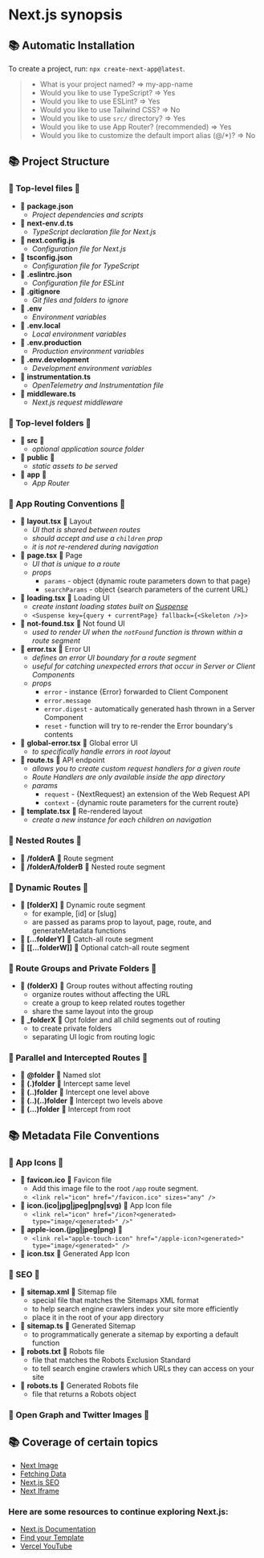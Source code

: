 # Next.js synopsis

## 📚 Automatic Installation
To create a project, run: ``npx create-next-app@latest``.
>   + What is your project named? => my-app-name
>   +  Would you like to use TypeScript? => Yes
>   +  Would you like to use ESLint? => Yes
>   +  Would you like to use Tailwind CSS? => No
>   +  Would you like to use `src/` directory? => Yes
>   +  Would you like to use App Router? (recommended) => Yes
>   +  Would you like to customize the default import alias (@/*)? => No

## 📚 Project Structure

### 💢 Top-level files 💢
+ 📄 **package.json**
    - _Project dependencies and scripts_
+ 📄 **next-env.d.ts**
    - _TypeScript declaration file for Next.js_
+ 📄 **next.config.js**
    - _Configuration file for Next.js_
+ 📄 **tsconfig.json**
    - _Configuration file for TypeScript_
+ 📄 **.eslintrc.json**
    - _Configuration file for ESLint_
+ 📄 **.gitignore**
    - _Git files and folders to ignore_
+ 📄 **.env**
    - _Environment variables_
+ 📄 **.env.local**
    - _Local environment variables_
+ 📄 **.env.production**
    - _Production environment variables_
+ 📄 **.env.development**
    - _Development environment variables_
+ 📄 **instrumentation.ts**
    - _OpenTelemetry and Instrumentation file_
+ 📄 **middleware.ts**
    - _Next.js request middleware_

### 💢 Top-level folders 💢
+ 📁 **src** 📁
    - _optional application source folder_
+ 📁 **public** 📁
    - _static assets to be served_
+ 📁 **app** 📁
    - _App Router_

### 💢 App Routing Conventions 💢
+ 📄 **layout.tsx** 📄 Layout
    - _UI that is shared between routes_
    - _should accept and use a `children` prop_
    - _it is not re-rendered during navigation_
+ 📄 **page.tsx** 📄 Page
    - _UI that is unique to a route_
    - _props_
      * `params` - object {dynamic route parameters down to that page}
      * `searchParams` - object {search parameters of the current URL}
+ 📄 **loading.tsx** 📄 Loading UI
    - _create instant loading states built on [Suspense](https://nextjs.org/docs/app/building-your-application/routing/loading-ui-and-streaming)_
    - `<Suspense key={query + currentPage} fallback={<Skeleton />}>`
+ 📄 **not-found.tsx** 📄 Not found UI
    - _used to render UI when the `notFound` function is thrown within a route segment_
+ 📄 **error.tsx** 📄 Error UI
    - _defines an error UI boundary for a route segment_
    - _useful for catching unexpected errors that occur in Server or Client Components_
    - _props_
      * `error` - instance {Error} forwarded to Client Component
      * `error.message`
      * `error.digest` - automatically generated hash thrown in a Server Component
      * `reset` - function will try to re-render the Error boundary's contents
+ 📄 **global-error.tsx** 📄 Global error UI
    - _to specifically handle errors in root layout_ 
+ 📄 **route.ts** 📄 API endpoint
    - _allows you to create custom request handlers for a given route_
    - _Route Handlers are only available inside the app directory_
    - _params_
      * `request` - {NextRequest} an extension of the Web Request API
      * `context` - {dynamic route parameters for the current route}    
+ 📄 **template.tsx** 📄 Re-rendered layout
    - _create a new instance for each children on navigation_

### 💢 Nested Routes 💢
+ 📁 **/folderA** 📁 Route segment
+ 📁 **/folderA/folderB** 📁 Nested route segment

### 💢 Dynamic Routes 💢
+ 📁 **[folderX]** 📁 Dynamic route segment
    - for example, [id] or [slug]
    - are passed as params prop to layout, page, route, and generateMetadata functions
+ 📁 **[...folderY]** 📁 Catch-all route segment
+ 📁 **[[...folderW]]** 📁 Optional catch-all route segment

### 💢 Route Groups and Private Folders 💢
+ 📁 **(folderX)** 📁 Group routes without affecting routing
    - organize routes without affecting the URL
    - create a group to keep related routes together
    - share the same layout into the group
+ 📁 **_folderX** 📁 Opt folder and all child segments out of routing
    - to create private folders
    - separating UI logic from routing logic

### 💢 Parallel and Intercepted Routes 💢
+ 📁 **@folder** 📁 Named slot
+ 📁 **(.)folder** 📁 Intercept same level
+ 📁 **(..)folder** 📁 Intercept one level above
+ 📁 **(..)(..)folder** 📁 Intercept two levels above
+ 📁 **(...)folder** 📁 Intercept from root

## 📚 Metadata File Conventions

### 💢 App Icons 💢
+ 📄 **favicon.ico** 📄 Favicon file
    - Add this image file to the root `/app` route segment.
    - ``<link rel="icon" href="/favicon.ico" sizes="any" />``
+ 📄 **icon.(ico|jpg|jpeg|png|svg)** 📄 App Icon file
    - ``<link rel="icon" href="/icon?<generated> type="image/<generated>" />"``
+ 📄 **apple-icon.(jpg|jpeg|png)** 📄
    - ``<link rel="apple-touch-icon" href="/apple-icon?<generated>" type="image/<generated>" />``
+ 📄 **icon.tsx** 📄 Generated App Icon


### 💢 SEO 💢
+ 📄 **sitemap.xml** 📄 Sitemap file
    - special file that matches the Sitemaps XML format
    - to help search engine crawlers index your site more efficiently
    - place it in the root of your app directory
+ 📄 **sitemap.ts** 📄 Generated Sitemap
    - to programmatically generate a sitemap by exporting a default function
+ 📄 **robots.txt** 📄 Robots file
    - file that matches the Robots Exclusion Standard
    - to tell search engine crawlers which URLs they can access on your site
+ 📄 **robots.ts** 📄 Generated Robots file
    - file that returns a Robots object

### 💢 Open Graph and Twitter Images 💢


## 📚 Coverage of certain topics

+ [Next Image](https://github.com/SKindij/Next.js-synopsis/blob/main/Next-Image.md)
+ [Fetching Data](https://github.com/SKindij/Next.js-synopsis/blob/main/DB-Fetching-Data.md)
+ [Next.js SEO](https://github.com/SKindij/Next.js-synopsis/blob/main/Next.js-SEO.md)
+ [Next Iframe](https://github.com/SKindij/Next.js-synopsis/blob/main/Next-Iframe.md)


### Here are some resources to continue exploring Next.js:

+ [Next.js Documentation](https://nextjs.org/docs)
+ [Find your Template](https://vercel.com/templates?framework=next.js)
+ [Vercel YouTube](https://www.youtube.com/@VercelHQ/videos)

